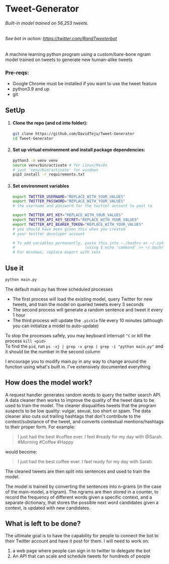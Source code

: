 # Tweet-Generator

###### Built-in model trained on 56,253 tweets.
###### See bot in action: https://twitter.com/RandTweeterbot

A machine learning python program using a custom/bare-bone ngram model trained on tweets to generate new human-alike
tweets

### Pre-reqs:

- Google Chrome must be installed if you want to use the tweet feature
- python3.9 and up
- git

## SetUp

1. #### Clone the repo (and cd into folder):
    ```zsh
    git clone https://github.com/DavidTeju/Tweet-Generator
    cd Tweet-Generator
    ```
2. #### Set up virtual environment and install package dependencies:
    ```zsh
    python3 -m venv venv
    source venv/bin/activate # for Linux/MacOs
   # just 'venv/bin/activate' for windows
    pip3 install -r requirements.txt
    ```
3. #### Set environment variables
    ```zsh
   export TWITTER_USERNAME="REPLACE_WITH_YOUR_VALUES"
   export TWITTER_PASSWORD="REPLACE_WITH_YOUR_VALUES"
   # the username and password for the twitter account to post to
   
   export TWITTER_API_KEY="REPLACE_WITH_YOUR_VALUES"
   export TWITTER_API_KEY_SECRET="REPLACE_WITH_YOUR_VALUES"
   export TWITTER_API_BEARER_TOKEN="REPLACE_WITH_YOUR_VALUES"
   # you should have been given this when you created 
   # your twitter developer account
   
   # To add variables permanently, paste this into ~./bashrc or ~/.zshrc
   #                               (using $ echo 'command' >> ~/.bashrc)
   # For Windows, replace export with setx
    ```

## Use it

```zsh
python main.py
```

The default main.py has three scheduled processes

- The first process will load the existing model, query Twitter for new tweets, and train the model on queried tweets
  every 3 seconds
- The second process will generate a random sentence and tweet it every 1 hour
- The third process will update the `.pickle` file every 10 minutes (although you can initialize a model to auto-update)

To stop the processes safely, you may keyboard interrupt `^C` or kill the process `kill <pid>`  
To find the `pid`, run `ps -xj | grep -v grep | grep -i "python main.py"` and it should be the number in the second column

I encourage you to modify main.py in any way to change around the function using what's built in. I've extensively
documented everything

## How does the model work?

A request handler generates random words to query the twitter search API. A data cleaner then works to improve the
quality of the tweet
data to be used to train the model. The cleaner disqualifies tweets that the program suspects to be low quality: vulgar,
sexual, too short
or spam. The data cleaner also cuts out trailing hashtags that don't contribute to the context/substance of the tweet,
and converts contextual
mentions/hashtags to their proper form. For example:
> I just had the best #coffee ever. I feel #ready for my day with @Sarah. #Morning #Coffee #Happy

would become:
> I just had the best coffee ever. I feel ready for my day with Sarah.

The cleaned tweets are then split into sentences and used to train the model.

The model is trained by converting the sentences into n-grams (in the case of the main-model, a trigram). The ngrams are
then stored in a
counter, to record the frequency of different words given a specific context, and a separate dictionary, that stores the
possible next
word candidates given a context, is updated with new candidates.

## What is left to be done?

The ultimate goal is to have the capability for people to connect the bot to their Twitter account and have it post for them. I will need to work on:

1. a web page where people can sign in to twitter to delegate the bot
2. An API that can scale and schedule tweets for hundreds of people
